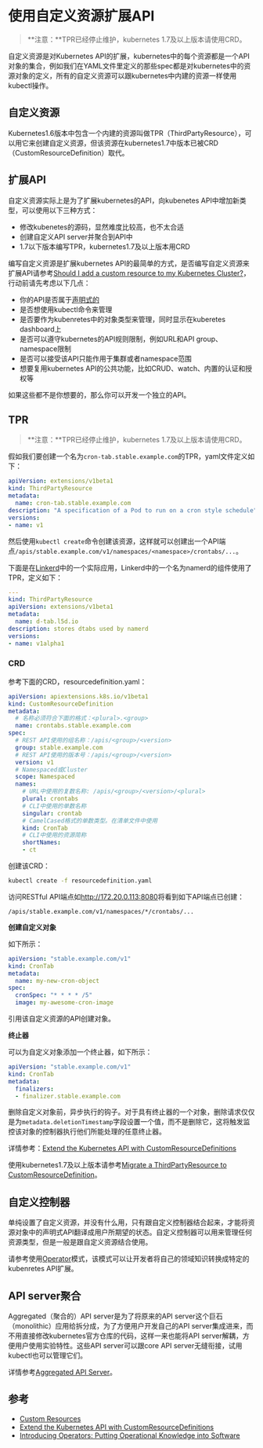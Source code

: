 # 使用自定义资源扩展API

> **注意：**TPR已经停止维护，kubernetes 1.7及以上版本请使用CRD。

自定义资源是对Kubernetes API的扩展，kubernetes中的每个资源都是一个API对象的集合，例如我们在YAML文件里定义的那些spec都是对kubernetes中的资源对象的定义，所有的自定义资源可以跟kubernetes中内建的资源一样使用kubectl操作。

## 自定义资源

Kubernetes1.6版本中包含一个内建的资源叫做TPR（ThirdPartyResource），可以用它来创建自定义资源，但该资源在kubernetes1.7中版本已被CRD（CustomResourceDefinition）取代。

## 扩展API

自定义资源实际上是为了扩展kubernetes的API，向kubenetes API中增加新类型，可以使用以下三种方式：

- 修改kubenetes的源码，显然难度比较高，也不太合适
- 创建自定义API server并聚合到API中
- 1.7以下版本编写TPR，kubernetes1.7及以上版本用CRD

编写自定义资源是扩展kubernetes API的最简单的方式，是否编写自定义资源来扩展API请参考[Should I add a custom resource to my Kubernetes Cluster?](https://kubernetes.io/docs/concepts/api-extension/custom-resources/)，行动前请先考虑以下几点：

- 你的API是否属于[声明式的](https://kubernetes.io/docs/concepts/api-extension/custom-resources/#declarative-apis)
- 是否想使用kubectl命令来管理
- 是否要作为kubenretes中的对象类型来管理，同时显示在kuberetes dashboard上
- 是否可以遵守kubernetes的API规则限制，例如URL和API group、namespace限制
- 是否可以接受该API只能作用于集群或者namespace范围
- 想要复用kubernetes API的公共功能，比如CRUD、watch、内置的认证和授权等

如果这些都不是你想要的，那么你可以开发一个独立的API。

## TPR

> **注意：**TPR已经停止维护，kubernetes 1.7及以上版本请使用CRD。

假如我们要创建一个名为`cron-tab.stable.example.com`的TPR，yaml文件定义如下：

```yaml
apiVersion: extensions/v1beta1
kind: ThirdPartyResource
metadata:
  name: cron-tab.stable.example.com
description: "A specification of a Pod to run on a cron style schedule"
versions:
- name: v1
```

然后使用`kubectl create`命令创建该资源，这样就可以创建出一个API端点`/apis/stable.example.com/v1/namespaces/<namespace>/crontabs/...`。

下面是在[Linkerd](https://linkerd.io)中的一个实际应用，Linkerd中的一个名为namerd的组件使用了TPR，定义如下：
```yaml
---
kind: ThirdPartyResource
apiVersion: extensions/v1beta1
metadata:
  name: d-tab.l5d.io
description: stores dtabs used by namerd
versions:
- name: v1alpha1
```

### CRD

参考下面的CRD，resourcedefinition.yaml：

```yaml
apiVersion: apiextensions.k8s.io/v1beta1
kind: CustomResourceDefinition
metadata:
  # 名称必须符合下面的格式：<plural>.<group>
  name: crontabs.stable.example.com
spec:
  # REST API使用的组名称：/apis/<group>/<version>
  group: stable.example.com
  # REST API使用的版本号：/apis/<group>/<version>
  version: v1
  # Namespaced或Cluster
  scope: Namespaced
  names:
    # URL中使用的复数名称: /apis/<group>/<version>/<plural>
    plural: crontabs
    # CLI中使用的单数名称
    singular: crontab
    # CamelCased格式的单数类型。在清单文件中使用
    kind: CronTab
    # CLI中使用的资源简称
    shortNames:
    - ct
```

创建该CRD：

```bash
kubectl create -f resourcedefinition.yaml
```

访问RESTful API端点如<http://172.20.0.113:8080>将看到如下API端点已创建：

```
/apis/stable.example.com/v1/namespaces/*/crontabs/...
```

**创建自定义对象**

如下所示：

```yaml
apiVersion: "stable.example.com/v1"
kind: CronTab
metadata:
  name: my-new-cron-object
spec:
  cronSpec: "* * * * /5"
  image: my-awesome-cron-image
```

引用该自定义资源的API创建对象。

**终止器**

可以为自定义对象添加一个终止器，如下所示：

```yaml
apiVersion: "stable.example.com/v1"
kind: CronTab
metadata:
  finalizers:
  - finalizer.stable.example.com
```

删除自定义对象前，异步执行的钩子。对于具有终止器的一个对象，删除请求仅仅是为`metadata.deletionTimestamp`字段设置一个值，而不是删除它，这将触发监控该对象的控制器执行他们所能处理的任意终止器。

详情参考：[Extend the Kubernetes API with CustomResourceDefinitions](https://kubernetes.io/docs/tasks/access-kubernetes-api/extend-api-custom-resource-definitions/)

使用kubernetes1.7及以上版本请参考[Migrate a ThirdPartyResource to CustomResourceDefinition](https://kubernetes.io/docs/tasks/access-kubernetes-api/migrate-third-party-resource/)。

## 自定义控制器

单纯设置了自定义资源，并没有什么用，只有跟自定义控制器结合起来，才能将资源对象中的声明式API翻译成用户所期望的状态。自定义控制器可以用来管理任何资源类型，但是一般是跟自定义资源结合使用。

请参考使用[Operator](https://coreos.com/blog/introducing-operators.html)模式，该模式可以让开发者将自己的领域知识转换成特定的kubenretes API扩展。

## API server聚合

Aggregated（聚合的）API  server是为了将原来的API server这个巨石（monolithic）应用给拆分成，为了方便用户开发自己的API server集成进来，而不用直接修改kubernetes官方仓库的代码，这样一来也能将API server解耦，方便用户使用实验特性。这些API server可以跟core API server无缝衔接，试用kubectl也可以管理它们。

详情参考[Aggregated API Server](aggregated-api-server.md)。

## 参考

- [Custom Resources](https://kubernetes.io/docs/concepts/api-extension/custom-resources/)
- [Extend the Kubernetes API with CustomResourceDefinitions](https://kubernetes.io/docs/tasks/access-kubernetes-api/extend-api-custom-resource-definitions/)
- [Introducing Operators: Putting Operational Knowledge into Software](https://coreos.com/blog/introducing-operators.html)